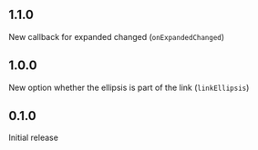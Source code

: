 ## 1.1.0

New callback for expanded changed (`onExpandedChanged`)

## 1.0.0

New option whether the ellipsis is part of the link (`linkEllipsis`)

## 0.1.0

Initial release
